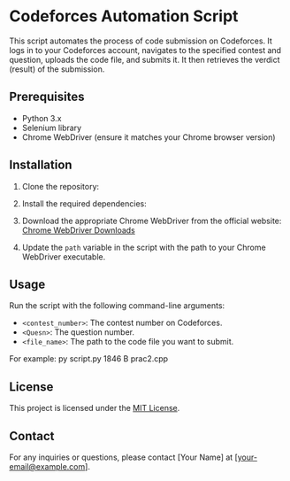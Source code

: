 # Codeforces Automation Script

This script automates the process of code submission on Codeforces. It logs in to your Codeforces account, navigates to the specified contest and question, uploads the code file, and submits it. It then retrieves the verdict (result) of the submission.

## Prerequisites

- Python 3.x
- Selenium library
- Chrome WebDriver (ensure it matches your Chrome browser version)

## Installation

1. Clone the repository:

2. Install the required dependencies:

3. Download the appropriate Chrome WebDriver from the official website: [Chrome WebDriver Downloads](https://sites.google.com/a/chromium.org/chromedriver/downloads)

4. Update the `path` variable in the script with the path to your Chrome WebDriver executable.

## Usage

Run the script with the following command-line arguments:


- `<contest_number>`: The contest number on Codeforces.
- `<Quesn>`: The question number.
- `<file_name>`: The path to the code file you want to submit.

For example:
py script.py 1846 B prac2.cpp
## License

This project is licensed under the [MIT License](LICENSE).

## Contact

For any inquiries or questions, please contact [Your Name] at [your-email@example.com].

